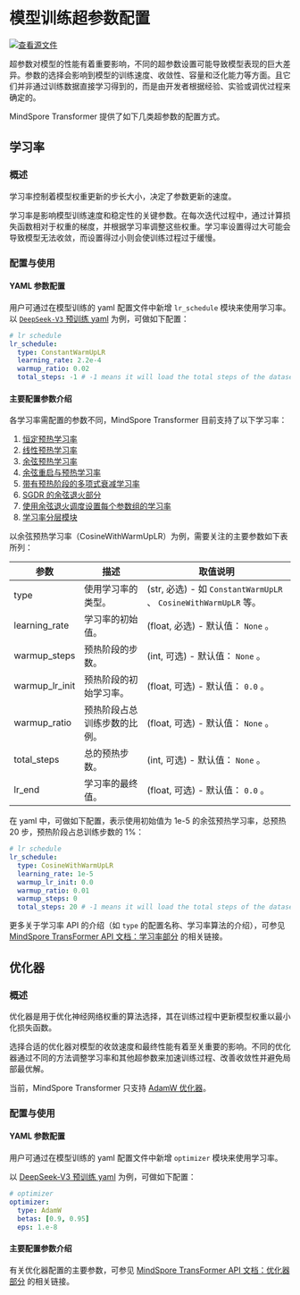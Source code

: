 # 模型训练超参数配置

[![查看源文件](https://mindspore-website.obs.cn-north-4.myhuaweicloud.com/website-images/master/resource/_static/logo_source.svg)](https://gitee.com/mindspore/docs/blob/master/docs/mindformers/docs/source_zh_cn/feature/training_hyperparameters.md)

超参数对模型的性能有着重要影响，不同的超参数设置可能导致模型表现的巨大差异。参数的选择会影响到模型的训练速度、收敛性、容量和泛化能力等方面。且它们并非通过训练数据直接学习得到的，而是由开发者根据经验、实验或调优过程来确定的。

MindSpore Transformer 提供了如下几类超参数的配置方式。

## 学习率

### 概述

学习率控制着模型权重更新的步长大小，决定了参数更新的速度。

学习率是影响模型训练速度和稳定性的关键参数。在每次迭代过程中，通过计算损失函数相对于权重的梯度，并根据学习率调整这些权重。学习率设置得过大可能会导致模型无法收敛，而设置得过小则会使训练过程过于缓慢。

### 配置与使用

#### YAML 参数配置

用户可通过在模型训练的 yaml 配置文件中新增 `lr_schedule` 模块来使用学习率。
以 [`DeepSeek-V3` 预训练 yaml](https://gitee.com/mindspore/mindformers/blob/dev/research/deepseek3/deepseek3_671b/pretrain_deepseek3_671b.yaml#L31) 为例，可做如下配置：

```yaml
# lr schedule
lr_schedule:
  type: ConstantWarmUpLR
  learning_rate: 2.2e-4
  warmup_ratio: 0.02
  total_steps: -1 # -1 means it will load the total steps of the dataset
```

#### 主要配置参数介绍

各学习率需配置的参数不同，MindSpore Transformer 目前支持了以下学习率：

1. [恒定预热学习率](https://www.mindspore.cn/mindformers/docs/zh-CN/dev/core/mindformers.core.ConstantWarmUpLR.html)
2. [线性预热学习率](https://www.mindspore.cn/mindformers/docs/zh-CN/dev/core/mindformers.core.LinearWithWarmUpLR.html)
3. [余弦预热学习率](https://www.mindspore.cn/mindformers/docs/zh-CN/dev/core/mindformers.core.CosineWithWarmUpLR.html)
4. [余弦重启与预热学习率](https://www.mindspore.cn/mindformers/docs/zh-CN/dev/core/mindformers.core.CosineWithRestartsAndWarmUpLR.html)
5. [带有预热阶段的多项式衰减学习率](https://www.mindspore.cn/mindformers/docs/zh-CN/dev/core/mindformers.core.PolynomialWithWarmUpLR.html)
6. [SGDR 的余弦退火部分](https://www.mindspore.cn/mindformers/docs/zh-CN/dev/core/mindformers.core.CosineAnnealingLR.html)
7. [使用余弦退火调度设置每个参数组的学习率](https://www.mindspore.cn/mindformers/docs/zh-CN/dev/core/mindformers.core.CosineAnnealingWarmRestarts.html)
8. [学习率分层模块](https://www.mindspore.cn/mindformers/docs/zh-CN/dev/core/mindformers.core.LearningRateWiseLayer.html)

以余弦预热学习率（CosineWithWarmUpLR）为例，需要关注的主要参数如下表所列：

| 参数             | 描述             | 取值说明                                                       |
|----------------|----------------|------------------------------------------------------------|
| type           | 使用学习率的类型。      | (str, 必选) - 如 `ConstantWarmUpLR` 、 `CosineWithWarmUpLR` 等。 |
| learning_rate  | 学习率的初始值。       | (float, 必选) - 默认值： `None` 。                                |
| warmup_steps   | 预热阶段的步数。       | (int, 可选) - 默认值： `None` 。                                  |
| warmup_lr_init | 预热阶段的初始学习率。    | (float, 可选) - 默认值： `0.0` 。                                 |
| warmup_ratio   | 预热阶段占总训练步数的比例。 | (float, 可选) - 默认值： `None` 。                                |
| total_steps    | 总的预热步数。        | (int, 可选) - 默认值： `None` 。                                  |
| lr_end         | 学习率的最终值。       | (float, 可选) - 默认值： `0.0` 。                                 |

在 yaml 中，可做如下配置，表示使用初始值为 1e-5 的余弦预热学习率，总预热 20 步，预热阶段占总训练步数的 1%：

```yaml
# lr schedule
lr_schedule:
  type: CosineWithWarmUpLR
  learning_rate: 1e-5
  warmup_lr_init: 0.0
  warmup_ratio: 0.01
  warmup_steps: 0
  total_steps: 20 # -1 means it will load the total steps of the dataset
```

更多关于学习率 API 的介绍（如 `type` 的配置名称、学习率算法的介绍），可参见 [MindSpore TransFormer API 文档：学习率部分](https://www.mindspore.cn/mindformers/docs/zh-CN/dev/mindformers.core.html#%E5%AD%A6%E4%B9%A0%E7%8E%87) 的相关链接。

## 优化器

### 概述

优化器是用于优化神经网络权重的算法选择，其在训练过程中更新模型权重以最小化损失函数。

选择合适的优化器对模型的收敛速度和最终性能有着至关重要的影响。不同的优化器通过不同的方法调整学习率和其他超参数来加速训练过程、改善收敛性并避免局部最优解。

当前，MindSpore Transformer 只支持 [AdamW 优化器](https://www.mindspore.cn/mindformers/docs/zh-CN/dev/mindformers.core.html#%E4%BC%98%E5%8C%96%E5%99%A8)。

### 配置与使用

#### YAML 参数配置

用户可通过在模型训练的 yaml 配置文件中新增 `optimizer` 模块来使用学习率。

以 [DeepSeek-V3 预训练 yaml](https://gitee.com/mindspore/mindformers/blob/dev/research/deepseek3/deepseek3_671b/pretrain_deepseek3_671b.yaml#L24) 为例，可做如下配置：

```yaml
# optimizer
optimizer:
  type: AdamW
  betas: [0.9, 0.95]
  eps: 1.e-8
```

#### 主要配置参数介绍

有关优化器配置的主要参数，可参见 [MindSpore TransFormer API 文档：优化器部分](https://www.mindspore.cn/mindformers/docs/zh-CN/dev/core/mindformers.core.AdamW.html#mindformers.core.AdamW) 的相关链接。
